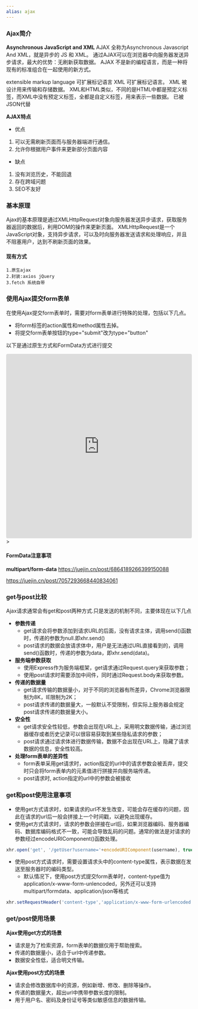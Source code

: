 ```yaml
---
alias: ajax
---
```




### Ajax简介
**Asynchronous JavaScript and XML**
AJAX 全称为Asynchronous Javascript And XML，就是异步的 JS 和 XML。
通过AJAX可以在浏览器中向服务器发送异步请求，最大的优势：无刷新获取数据。
AJAX 不是新的编程语言，而是一种将现有的标准组合在一起使用的新方式。

extensible markup language 可扩展标记语言
XML 可扩展标记语言。
XML 被设计用来传输和存储数据。
XML和HTML类似，不同的是HTML中都是预定义标签，而XML中没有预定义标签，全都是自定义标签，用来表示一些数据。
已被JSON代替

**AJAX特点**
- 优点
1)	可以无需刷新页面而与服务器端进行通信。
2)	允许你根据用户事件来更新部分页面内容
- 缺点
1)	没有浏览历史，不能回退
2)	存在跨域问题
3)	SEO不友好

### 基本原理
Ajax的基本原理是通过XMLHttpRequest对象向服务器发送异步请求，获取服务器返回的数据后，利用DOM的操作来更新页面。
XMLHttpRequest是一个JavaScript对象，支持异步请求，可以及时向服务器发送请求和处理响应，并且不阻塞用户，达到不刷新页面的效果。

#### 现有方式

```
1.原生ajax
2.封装:axios jQuery
3.fetch 系统自带
```



### 使用Ajax提交form表单
在使用Ajax提交form表单时，需要对form表单进行特殊的处理，包括以下几点。
* 将form标签的action属性和method属性去掉。
* 将提交form表单按钮的type="submit"改为type="button"


以下是通过原生方式和FormData方式进行提交

<iframe src="https://codesandbox.io/embed/zealous-tess-koye9k?fontsize=14&hidenavigation=1&theme=dark"
     style="width:100%; height:500px; border:0; border-radius: 4px; overflow:hidden;"
     title="zealous-tess-koye9k"
     allow="accelerometer; ambient-light-sensor; camera; encrypted-media; geolocation; gyroscope; hid; microphone; midi; payment; usb; vr; xr-spatial-tracking"
     sandbox="allow-forms allow-modals allow-popups allow-presentation allow-same-origin allow-scripts"
   ></iframe>
   >


#### FormData注意事项

**multipart/form-data**
https://juejin.cn/post/6864189266399150088

https://juejin.cn/post/7057293668440834061




### get与post比较
Ajax请求通常会有get和post两种方式.只是发送的机制不同，主要体现在以下几点
* **参数传递**
	* get请求会将参数添加到请求URL的后面，没有请求主体，调用send()函数时，传递的参数为null.即xhr.send()
	* post请求的数据会放请求体中，用户是无法通过URL直接看到的，调用send()函数时，传递的参数为data，即xhr.send(data)。
* **服务端参数获取**
	* 使用Express作为服务端框架，get请求通过Request.query来获取参数；
	* 使用post请求时需要添加中间件，同时通过Request.body来获取参数。
* **传递的数据量**
	* get请求传输的数据量小，对于不同的浏览器有所差异，Chrome浏览器限制为8K，IE限制为2K；
	* post请求传递的数据量大，一般默认不受限制，但实际上服务器会规定post请求传递的数据量大小。
* **安全性**
	* get请求安全性较低，参数会出现在URL上，采用明文数据传输，通过浏览器缓存或者历史记录可以很容易获取到某些隐私请求的参数；
	* post请求通过请求体进行数据传输，数据不会出现在URL上，隐藏了请求数据的信息，安全性较高。
* **处理form表单的差异性**
	* form表单采用get请求时，action指定的url中的请求参数会被丢弃，提交时只会将form表单内的元素值进行拼接并向服务端传递。
	* post请求时, action指定的url中的参数会被接收



### get和post使用注意事项

* 使用get方式请求时，如果请求的url不发生改变，可能会存在缓存的问题，因此在请求的url后一般会拼接上一个时间戳，以避免出现缓存。
* 使用get方式请求时，请求的参数会拼接在url后，如果浏览器编码、服务器编码、数据库编码格式不一致，可能会导致乱码的问题。通常的做法是对请求的参数经过encodeURIComponent()函数处理。
```js
xhr.open('get', '/getUser?username='+encodeURIComponent(username), true)
```
* 使用post方式请求时，需要设置请求头中的content-type属性，表示数据在发送至服务器时的编码类型。
	* 默认情况下，使用post方式提交form表单时，content-type值为application/x-www-form-unlencoded，另外还可以支持multipart/formdata、application/json等格式
```js
xhr.setRequestHeader('content-type','application/x-www-form-urlencoded')
```



### get/post使用场景

**Ajax使用get方式的场景**
* 请求是为了检索资源，form表单的数据仅用于帮助搜索。
* 传递的数据量小，适合于url中传递参数。
* 数据安全性低，适合明文传输。

**Ajax使用post方式的场景**
* 请求会修改数据库中的资源，例如新增、修改、删除等操作。
* 传递的数据量大，超出url中携带参数长度的限制。
* 用于用户名、密码及身份证号等类似敏感信息的数据传输。

